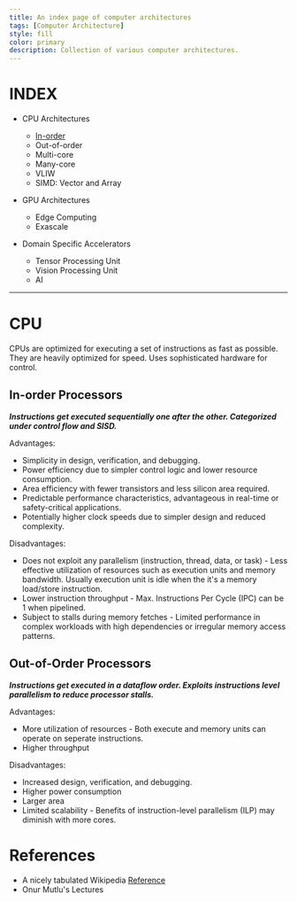 ```yaml
---
title: An index page of computer architectures
tags: [Computer Architecture]
style: fill
color: primary
description: Collection of various computer architectures.
---
```

# INDEX

- CPU Architectures
    - [In-order](#in-order-processors) 
    - Out-of-order
    - Multi-core
    - Many-core
    - VLIW 
    - SIMD: Vector and Array
 
- GPU Architectures
    - Edge Computing
    - Exascale

- Domain Specific Accelerators
    - Tensor Processing Unit
    - Vision Processing Unit
    - AI

---

# CPU 

CPUs are optimized for executing a set of instructions as fast as possible. They are heavily optimized for speed. Uses sophisticated hardware for control.

## In-order Processors

***Instructions get executed sequentially one after the other. Categorized under control flow and SISD.***

Advantages:
 - Simplicity in design, verification, and debugging.
 - Power efficiency due to simpler control logic and lower resource consumption.
 - Area efficiency with fewer transistors and less silicon area required.
 - Predictable performance characteristics, advantageous in real-time or safety-critical applications.
 - Potentially higher clock speeds due to simpler design and reduced complexity.

Disadvantages:  
 - Does not exploit any parallelism (instruction, thread, data, or task) - Less effective utilization of resources such as execution units and memory bandwidth. Usually execution unit is idle when the it's a memory load/store instruction.
 - Lower instruction throughput - Max. Instructions Per Cycle (IPC) can be 1 when pipelined.
 - Subject to stalls during memory fetches - Limited performance in complex workloads with high dependencies or irregular memory access patterns. 

## Out-of-Order Processors

***Instructions get executed in a dataflow order. Exploits instructions level parallelism to reduce processor stalls.***

Advantages:
 - More utilization of resources - Both execute and memory units can operate on seperate instructions.
 - Higher throughput

Disadvantages:  
 - Increased design, verification, and debugging.
 - Higher power consumption
 - Larger area
 - Limited scalability - Benefits of instruction-level parallelism (ILP) may diminish with more cores.

# References

- A nicely tabulated Wikipedia [Reference](https://en.wikipedia.org/wiki/Scalar_processor#References)
- Onur Mutlu's Lectures
